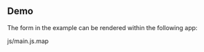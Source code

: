 ## Demo

The form in the example can be rendered within the following app:

<div id="preact"></div>

<script>
  var head = document.getElementsByTagName('head')[0];
  var scriptElement = document.createElement('script');
  scriptElement.setAttribute('type', 'text/javascript');
  scriptElement.setAttribute('src', 'js/main.js?t='+Math.random());
  head.appendChild(scriptElement);
  head.removeChild(scriptElement);
</script>

<File>js/main.js.map</File>

<Code src="example/App.jsx"/>

<SectionBreak />